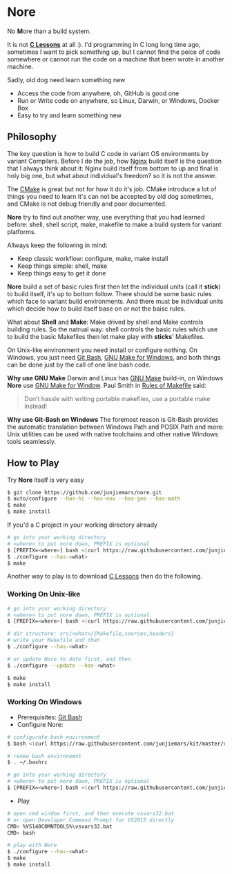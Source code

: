 # Nore
No **M**ore than a build system.

It is not **[C Lessons](https://github.com/junjiemars/c_lessons)** at all :). 
I'd programming in C long long time ago, sometimes I want to pick something up, 
but I cannot find the peice of code somewhere or cannot run the code on 
a machine that been wrote in another machine. 

Sadly, old dog need learn something new
* Access the code from anywhere, oh, GitHub is good one
* Run or Write code on anywhere, so Linux, Darwin, or Windows, Docker Box
* Easy to try and learn something new


## Philosophy 
The key question is how to build C code in variant OS environments by variant Compilers. 
Before I do the job, how [Nginx](https://www.nginx.com/resources/wiki/#)
build itself is the question that I always think about it: Nginx build itself 
from bottom to up and final is holy big one, but what about individual's freedom? 
so it is not the answer. 

The [CMake](https://cmake.org/) is great but not for how it do it's job. 
CMake introduce a lot of things you need to learn it's can not be accepted by old dog sometimes, 
and CMake is not debug friendly and poor documented.

**Nore** try to find out another way, use everything that you had learned before: shell, shell script,
 make, makefile to make a build system for variant platforms.

Allways keep the following in mind:
* Keep classic workflow: configure, make, make install
* Keep things simple: shell, make
* Keep things easy to get it done


**Nore** build a set of basic rules first then let the individual units (call it **stick**) 
to build itself, it's up to bottom follow. There should be some basic rules 
which face to variant build environments. And there must be individual units which 
decide how to build itself base on or not the baisc rules.

What about **Shell** and **Make**: Make drived by shell and Make controls building rules.
So the natrual way: shell controls the basic rules which use to build the basic Makefiles 
then let make play with **sticks**' Makefiles. 

On Unix-like environment you need install or configure nothing. 
On Windows, you just need [Git Bash](https://git-scm.com/downloads), 
[GNU Make for Windows](http://gnuwin32.sourceforge.net/packages/make.htm), 
and both things can be done just by the call of one line bash code.

**Why use GNU Make**
Darwin and Linux has [GNU Make](https://www.gnu.org/software/make/) build-in, 
on Windows **Nore** use [GNU Make for Window](http://gnuwin32.sourceforge.net/packages/make.htm).
Paul Smith in [Rules of Makefile](#http://make.mad-scientist.net/papers/rules-of-makefiles/)
said:
> Don’t hassle with writing portable makefiles, use a portable make instead!

**Why use Git-Bash on Windows**
The foremost reason is Git-Bash provides the automatic translation between Windows Path and 
POSIX Path and more: Unix utilities can be used with native toolchains and other native Windows
tools seamlessly.


## How to Play
Try **Nore** itself is very easy
```sh
$ git clone https://github.com/junjiemars/nore.git
$ auto/configure --has-hi --has-env --has-geo --has-math
$ make
$ make install
```

If you'd a C project in your working directory already
```sh
# go into your working directory
# <where> to put nore down, PREFIX is optional
$ [PREFIX=<where>] bash <(curl https://raw.githubusercontent.com/junjiemars/nore/master/bootstrap.sh)
$ ./configure --has-<what>
$ make

```

Another way to play is to download [C Lessons](https://github.com/junjiears/c_lessons) then do the following.


### Working On Unix-like
```sh
# go into your working directory
# <where> to put nore down, PREFIX is optional
$ [PREFIX=<where>] bash <(curl https://raw.githubusercontent.com/junjiemars/nore/master/bootstrap.sh)

# dir structure: src/<what>/{Makefile,sources,headers}
# write your Makefile and then
$ ./configure --has-<what>

# or update Nore to date first, and then
$ ./configure --update --has-<what>

$ make
$ make install
```

### Working On Windows
* Prerequisites: [Git Bash](https://git-scm.com/downloads)
* Configure Nore:
```sh
# configurate bash environment
$ bash <(curl https://raw.githubusercontent.com/junjiemars/kit/master/ul/setup-bash.sh)

# renew bash environemnt
$ . ~/.bashrc

# go into your working directory
# <where> to put nore down, PREFIX is optional
$ [PREFIX=<where>] bash <(curl https://raw.githubusercontent.com/junjiemars/nore/master/bootstrap.sh)
```
* Play
```sh
# open cmd window first, and then execute vsvars32.bat 
# or open Developer Command Prompt for VS2015 directly
CMD> %VS140COMNTOOLS%\vsvars32.bat
CMD> bash

# play with Nore
$ ./configure --has-<what>
$ make
$ make install
```
